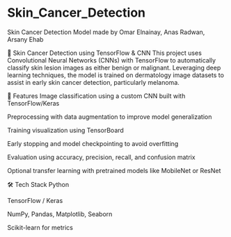 # Skin_Cancer_Detection
Skin Cancer Detection Model made by Omar Elnainay, Anas Radwan, Arsany Ehab

🧠 Skin Cancer Detection using TensorFlow & CNN
This project uses Convolutional Neural Networks (CNNs) with TensorFlow to automatically classify skin lesion images as either benign or malignant. Leveraging deep learning techniques, the model is trained on dermatology image datasets to assist in early skin cancer detection, particularly melanoma.

🚀 Features
Image classification using a custom CNN built with TensorFlow/Keras

Preprocessing with data augmentation to improve model generalization

Training visualization using TensorBoard

Early stopping and model checkpointing to avoid overfitting

Evaluation using accuracy, precision, recall, and confusion matrix

Optional transfer learning with pretrained models like MobileNet or ResNet

🛠 Tech Stack
Python

TensorFlow / Keras

NumPy, Pandas, Matplotlib, Seaborn

Scikit-learn for metrics
